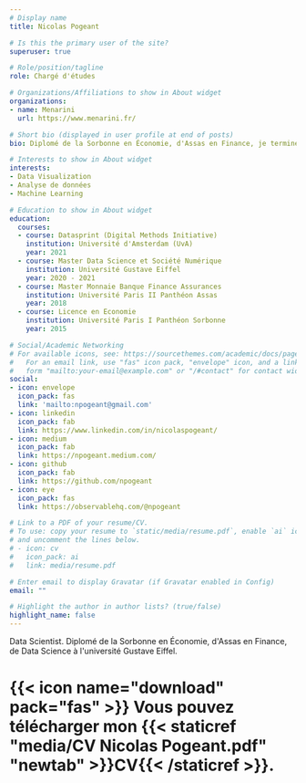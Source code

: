 ```yaml
---
# Display name
title: Nicolas Pogeant

# Is this the primary user of the site?
superuser: true

# Role/position/tagline
role: Chargé d'études

# Organizations/Affiliations to show in About widget
organizations:
- name: Menarini
  url: https://www.menarini.fr/

# Short bio (displayed in user profile at end of posts)
bio: Diplomé de la Sorbonne en Économie, d'Assas en Finance, je termine actuellement un second master en Data Science à l'Université Gustave Eiffel. J'ai pris goût pour le Big Data il y a plusieurs années maintenant.

# Interests to show in About widget
interests:
- Data Visualization
- Analyse de données
- Machine Learning

# Education to show in About widget
education:
  courses:
  - course: Datasprint (Digital Methods Initiative)
    institution: Université d'Amsterdam (UvA)
    year: 2021   
  - course: Master Data Science et Société Numérique
    institution: Université Gustave Eiffel
    year: 2020 - 2021
  - course: Master Monnaie Banque Finance Assurances
    institution: Université Paris II Panthéon Assas
    year: 2018
  - course: Licence en Economie
    institution: Université Paris I Panthéon Sorbonne
    year: 2015

# Social/Academic Networking
# For available icons, see: https://sourcethemes.com/academic/docs/page-builder/#icons
#   For an email link, use "fas" icon pack, "envelope" icon, and a link in the
#   form "mailto:your-email@example.com" or "/#contact" for contact widget.
social:
- icon: envelope
  icon_pack: fas
  link: 'mailto:npogeant@gmail.com'
- icon: linkedin
  icon_pack: fab
  link: https://www.linkedin.com/in/nicolaspogeant/
- icon: medium
  icon_pack: fab
  link: https://npogeant.medium.com/
- icon: github
  icon_pack: fab
  link: https://github.com/npogeant
- icon: eye
  icon_pack: fas
  link: https://observablehq.com/@npogeant

# Link to a PDF of your resume/CV.
# To use: copy your resume to `static/media/resume.pdf`, enable `ai` icons in `params.toml`, 
# and uncomment the lines below.
# - icon: cv
#   icon_pack: ai
#   link: media/resume.pdf

# Enter email to display Gravatar (if Gravatar enabled in Config)
email: ""

# Highlight the author in author lists? (true/false)
highlight_name: false
---
```


Data Scientist. Diplomé de la Sorbonne en Économie, d'Assas en Finance, de Data Science à l'université Gustave Eiffel.


# {{< icon name="download" pack="fas" >}} Vous pouvez télécharger mon {{< staticref "media/CV Nicolas Pogeant.pdf" "newtab" >}}CV{{< /staticref >}}.
